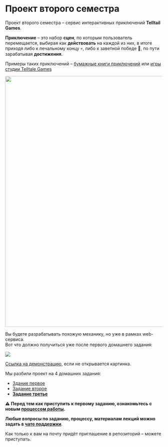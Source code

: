 # Проект второго семестра

Проект второго семестра – сервис интерактивных приключений **Telltail Games**.

**Приключение** – это набор **сцен**, по которым пользователь перемещается, выбирая как **действовать** на каждой из них, в итоге приходя либо к печальному концу :skull:, либо к заветной победе :tada:, по пути зарабатывая **достижения**.

Примеры таких приключений – [бумажные книги приключений](https://ru.wikipedia.org/wiki/Choose_Your_Own_Adventure) или [игры студии Telltale Games](https://telltale.com/series/)

<img src="https://yastatic.net/s3/locdoc/daas-static/telltail/demo.png" width=800>

Вы будете разрабатывать похожую механику, но уже в рамках web-сервиса.   
Вот что должно получиться уже после первого домашнего задания:

<img src="https://yastatic.net/s3/locdoc/daas-static/telltail/demo7.gif">

[Ссылка на демонстрацию](https://yastatic.net/s3/locdoc/daas-static/telltail/demo.gif), если не открывается картинка.

Мы разбили проект на 4 домашних задания:

- [Здание первое](task/part-one.md)
- [Задание второе](task/part-two.md)
- **[Задание третье](task/part-three.md)**

:warning: **Перед тем как приступить к первому заданию, ознакомьтесь с новым [процессом работы](task/workflow.md).**

**Любые вопросы по заданию, процессу, материалам лекций можно задать в [чате поддержки](https://t.me/joinchat/CFbKBVKPqFzuNabGpPjKDw)**.

Как только к вам на почту придёт приглашение в репозиторий – можете приступать.
